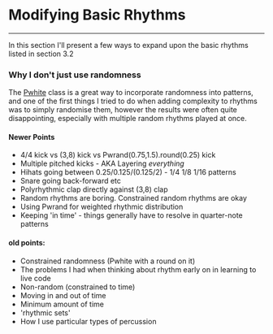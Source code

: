 # Modifying Basic Rhythms

------------

In this section I'll present a few ways to expand upon the basic rhythms listed in section 3.2

### Why I don't just use randomness

The [Pwhite](TODO) class is a great way to incorporate randomness into patterns, and one of the first things I tried to do when adding complexity to rhythms was to simply randomise them, however the results were often quite disappointing, especially with multiple random rhythms played at once.

#### Newer Points

- 4/4 kick vs (3,8) kick vs Pwrand(0.75,1.5).round(0.25) kick
- Multiple pitched kicks - AKA Layering _everything_
- Hihats going between 0.25/0.125/(0.125/2) - 1/4 1/8 1/16 patterns
- Snare going back-forward etc
- Polyrhythmic clap directly against (3,8) clap
- Random rhythms are boring. Constrained random rhythms are okay
- Using Pwrand for weighted rhythmic distribution
- Keeping 'in time' - things generally have to resolve in quarter-note patterns


#### old points:

- Constrained randomness (Pwhite with a round on it)
- The problems I had when thinking about rhythm early on in learning to live code
- Non-random (constrained to time)
- Moving in and out of time
- Minimum amount of time
- 'rhythmic sets'
- How I use particular types of percussion
